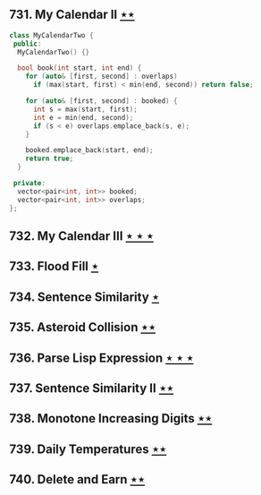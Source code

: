## 731. My Calendar II [$\star\star$](https://leetcode.com/problems/my-calendar-ii)

```cpp
class MyCalendarTwo {
 public:
  MyCalendarTwo() {}

  bool book(int start, int end) {
    for (auto& [first, second] : overlaps)
      if (max(start, first) < min(end, second)) return false;

    for (auto& [first, second] : booked) {
      int s = max(start, first);
      int e = min(end, second);
      if (s < e) overlaps.emplace_back(s, e);
    }

    booked.emplace_back(start, end);
    return true;
  }

 private:
  vector<pair<int, int>> booked;
  vector<pair<int, int>> overlaps;
};

```

## 732. My Calendar III [$\star\star\star$](https://leetcode.com/problems/my-calendar-iii)

## 733. Flood Fill [$\star$](https://leetcode.com/problems/flood-fill)

## 734. Sentence Similarity [$\star$](https://leetcode.com/problems/sentence-similarity)

## 735. Asteroid Collision [$\star\star$](https://leetcode.com/problems/asteroid-collision)

## 736. Parse Lisp Expression [$\star\star\star$](https://leetcode.com/problems/parse-lisp-expression)

## 737. Sentence Similarity II [$\star\star$](https://leetcode.com/problems/sentence-similarity-ii)

## 738. Monotone Increasing Digits [$\star\star$](https://leetcode.com/problems/monotone-increasing-digits)

## 739. Daily Temperatures [$\star\star$](https://leetcode.com/problems/daily-temperatures)

## 740. Delete and Earn [$\star\star$](https://leetcode.com/problems/delete-and-earn)
